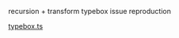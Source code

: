 recursion + transform typebox issue reproduction

[typebox.ts](libs%2Ftypebox%2Fsrc%2Flib%2Ftypebox.ts)
